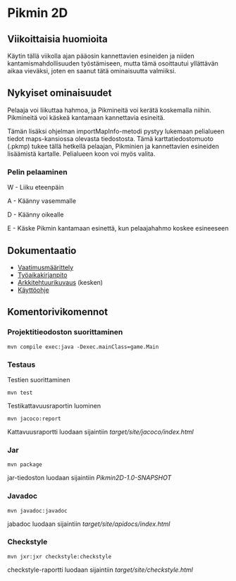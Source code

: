 # Pikmin 2D

## Viikoittaisia huomioita

Käytin tällä viikolla ajan pääosin kannettavien esineiden ja niiden kantamismahdollisuuden työstämiseen, mutta tämä osoittautui yllättävän aikaa vieväksi, joten en saanut tätä ominaisuutta valmiiksi.

## Nykyiset ominaisuudet

Pelaaja voi liikuttaa hahmoa, ja Pikmineitä voi kerätä koskemalla niihin. Pikmineitä voi käskeä kantamaan kannettavia esineitä.

Tämän lisäksi ohjelman importMapInfo-metodi pystyy lukemaan pelialueen tiedot maps-kansiossa olevasta tiedostosta. Tämä karttatiedostomuoto (.pkmp) tukee tällä hetkellä pelaajan, Pikminien ja kannettavien esineiden lisäämistä kartalle. Pelialueen koon voi myös valita.

### Pelin pelaaminen

W - Liiku eteenpäin

A - Käänny vasemmalle

D - Käänny oikealle

E - Käske Pikmin kantamaan esinettä, kun pelaajahahmo koskee esineeseen

## Dokumentaatio

* [Vaatimusmäärittely](https://github.com/JustAGoldeneye/ot-harjoitustyo/blob/master/Documentation/Vaatimusmaarittely.md)
* [Työaikakirjanpito](https://github.com/JustAGoldeneye/ot-harjoitustyo/blob/master/Documentation/Tyoaikakirjanpito.md)
* [Arkkitehtuurikuvaus](https://github.com/JustAGoldeneye/ot-harjoitustyo/blob/master/Documentation/arkkitehtuuri.md) (kesken)
* [Käyttöohje](https://github.com/JustAGoldeneye/ot-harjoitustyo/blob/master/Documentation/Kayttoohje.md)

## Komentorivikomennot

### Projektitieodoston suorittaminen

`mvn compile exec:java -Dexec.mainClass=game.Main`

### Testaus

Testien suorittaminen

`mvn test`

Testikattavuusraportin luominen

`mvn jacoco:report`

Kattavuusraportti luodaan sijaintiin *target/site/jacoco/index.html*

### Jar

`mvn package`

jar-tiedoston luodaan sijaintiin *Pikmin2D-1.0-SNAPSHOT*

### Javadoc

`mvn javadoc:javadoc`

jabadoc luodaan sijaintiin *target/site/apidocs/index.html*

### Checkstyle

`mvn jxr:jxr checkstyle:checkstyle`

checkstyle-raportti luodaan sijaintiin *target/site/checkstyle.html*